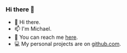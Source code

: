 ### Hi there 👋

- 👋 Hi there.
- 📫 I'm Michael.
- 💬 You can reach me [here](mailto:michael.franiatte@gmail.com).
- 💻 My personal projects are on [github.com](https://github.com/MichaelFraniatte).
